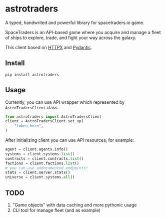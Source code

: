# astrotraders

A typed, handwrited and powerful library for spacetraders.io game.

SpaceTraders is an API-based game where you acquire and manage a fleet of ships to explore, trade, and fight your way across the galaxy.

This client based on [HTTPX](https://www.python-httpx.org/) and [Pydantic](https://docs.pydantic.dev/latest/).

## Install
```
pip install astrotraders
```

## Usage

Currently, you can use API wrapper which  represented by `AstroTradersClient` class:

```python
from astrotraders import AstroTradersClient
client = AstroTradersClient.set_up(
    "token_here",
)
```

After initializing client you can use API resources, for example:

```python
agent = client.agents.info()
systems = client.systems.list()
contracts = client.contracts.list()
factions = client.factions.list()
# you can use undocumented endpoints!
stats = client.server.stats()
universe = client.systems.all()
```

## TODO
1. "Game objects" with data caching and more pythonic usage
2. CLI tool for manage fleet (and as example)

